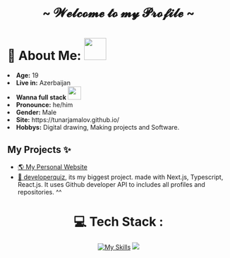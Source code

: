 <h1 align="center">~ 𝓦𝓮𝓵𝓬𝓸𝓶𝓮 𝓽𝓸 𝓶𝔂 𝓟𝓻𝓸𝓯𝓲𝓵𝓮 ~</h1>

# 💫 About Me: <img src="https://media.giphy.com/media/mGcNjsfWAjY5AEZNw6/giphy.gif" width="50">
  <div align="center">
  </div>
  <li>
 <b>Age:</b> 19</li>
  <li>
 <b>Live in:</b> Azerbaijan</li>
<li>
<b>Wanna full stack</b> <img src="https://media.giphy.com/media/WUlplcMpOCEmTGBtBW/giphy.gif" width="30">
</li>
<li>
<b>Pronounce:</b> he/him
</li>
<li>
<b>Gender:</b> Male
</li>
<li>
<b>Site:</b> https://tunarjamalov.github.io/
</li>
<li>
<b>Hobbys:</b> Digital drawing, Making projects and Software.
</li>

## My Projects ✨

- [🌎 My Personal Website](https://tunarjamalov.github.io/)
- [📖 developerquiz](https://developerquiz.vercel.app/), its my biggest project. made with Next.js, Typescript, React.js. It uses Github developer API  to includes all profiles and repositories. ^^



<div align="center">
  <h1>💻 Tech Stack :</h1>

[![My Skills](https://skillicons.dev/icons?i=js,html,css,discordjs,discord,express,lua,mongodb,nodejs,ps,pr,ae,react,robloxstudio,ts,vscode,vercel,bun,git,bootstrap,cloudflare,electron,md,npm,obsidian,powershell,stackoverflow,tailwind)](https://parsher.xyz)
![](https://github-readme-stats.vercel.app/api/top-langs/?username=parsherr&theme=dark&hide_border=true&include_all_commits=false&count_private=false&layout=compact)
</div>


<!-- uwu :3 -->

